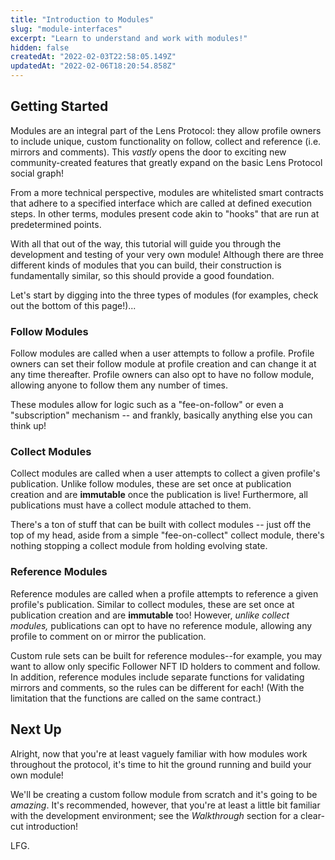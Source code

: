 ```yaml
---
title: "Introduction to Modules"
slug: "module-interfaces"
excerpt: "Learn to understand and work with modules!"
hidden: false
createdAt: "2022-02-03T22:58:05.149Z"
updatedAt: "2022-02-06T18:20:54.858Z"
---
```

## Getting Started
Modules are an integral part of the Lens Protocol: they allow profile owners to include unique, custom functionality on follow, collect and reference (i.e. mirrors and comments). This *vastly* opens the door to exciting new community-created features that greatly expand on the basic Lens Protocol social graph!

From a more technical perspective, modules are whitelisted smart contracts that adhere to a specified interface which are called at defined execution steps. In other terms, modules present code akin to "hooks" that are run at predetermined points.

With all that out of the way, this tutorial will guide you through the development and testing of your very own module! Although there are three different kinds of modules that you can build, their construction is fundamentally similar, so this should provide a good foundation. 

Let's start by digging into the three types of modules (for examples, check out the bottom of this page!)...

### Follow Modules
Follow modules are called when a user attempts to follow a profile. Profile owners can set their follow module at profile creation and can change it at any time thereafter. Profile owners can also opt to have no follow module, allowing anyone to follow them any number of times.

These modules allow for logic such as a "fee-on-follow" or even a "subscription" mechanism -- and frankly, basically anything else you can think up!

### Collect Modules
Collect modules are called when a user attempts to collect a given profile's publication. Unlike follow modules, these are set once at publication creation and are **immutable** once the publication is live! Furthermore, all publications must have a collect module attached to them.

There's a ton of stuff that can be built with collect modules -- just off the top of my head, aside from a simple "fee-on-collect" collect module, there's nothing stopping a collect module from holding evolving state. 

### Reference Modules
Reference modules are called when a profile attempts to reference a given profile's publication. Similar to collect modules, these are set once at publication creation and are **immutable** too! However, *unlike collect modules,* publications can opt to have no reference module, allowing any profile to comment on or mirror the publication.

Custom rule sets can be built for reference modules--for example, you may want to allow only specific Follower NFT ID holders to comment and follow. In addition, reference modules include separate functions for validating mirrors and comments, so the rules can be different for each! (With the limitation that the functions are called on the same contract.)

## Next Up
Alright, now that you're at least vaguely familiar with how modules work throughout the protocol, it's time to hit the ground running and build your own module!

We'll be creating a custom follow module from scratch and it's going to be *amazing*. It's recommended, however, that you're at least a little bit familiar with the development environment; see the *Walkthrough* section for a clear-cut introduction! 

LFG.